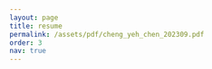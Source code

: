 ```yaml
---
layout: page
title: resume
permalink: /assets/pdf/cheng_yeh_chen_202309.pdf
order: 3
nav: true
---
```


<!-- <a href="/assets/pdf/brian_chao_resume.pdf" download>Download resume</a>

<object data="/assets/pdf/brian_chao_resume.pdf" type="application/pdf" width="100%" height="1000px">
    <embed src="/assets/pdf/brian_chao_resume.pdf">
    </embed>
</object>
--> 

